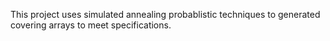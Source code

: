 This project uses simulated annealing probablistic techniques to generated covering arrays to meet specifications.
